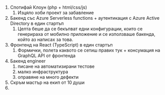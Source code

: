 1) Спотифай Клоун (php + html/css/js)
	1) Изцяло хоби проект за забавление
2) Бакенд със Azure Serverless functions + аутентикация с Azure Active Directory в един стартъп
	1) Целта беше да се бекъпват едни конфигурации, които се генерираха от мобилно приложение и се използваше бакенда, който аз написах за това.
3) Фронтенд на React (TypeScript) в един стартъп
	1) Формички, полета каквото се сетиш правих тук + консумация на GraphQL API от фронтенда 
4) Бакенд engineer
	1) писане на автоматизирани тестове
	2) малко инфраструктура
	3) оправяне на много дефекти
5) Скръм мастър на екип от 10 души
6) 